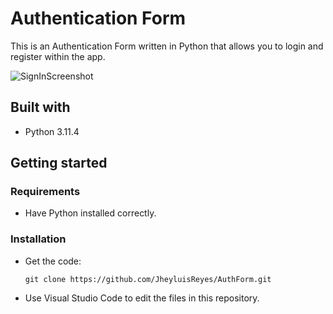 # Authentication Form
This is an Authentication Form written in Python that allows you to login and register within the app.

  ![SignInScreenshot](https://github.com/JheyluisReyes/GraphicalUI/assets/141370176/ed46654f-c81d-4bc4-a272-2d940a74effa)

## Built with
- Python 3.11.4

## Getting started

### Requirements
- Have Python installed correctly.

### Installation
- Get the code:

    ```
    git clone https://github.com/JheyluisReyes/AuthForm.git
    ```

- Use Visual Studio Code to edit the files in this repository.
